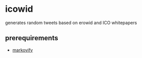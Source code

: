 # icowid

generates random tweets based on erowid and ICO whitepapers

## prerequirements

* [markovify](https://github.com/jsvine/markovify)
